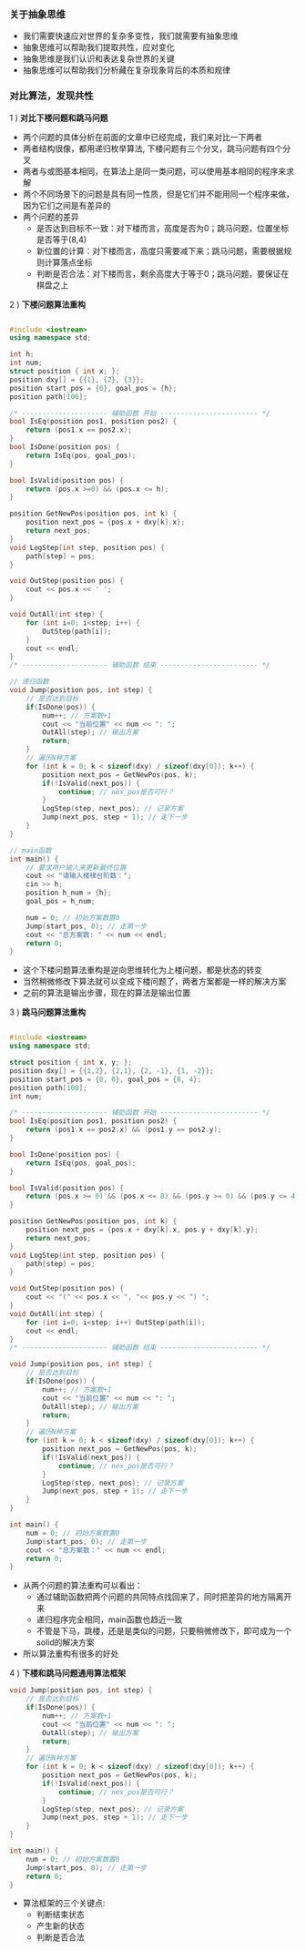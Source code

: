 ### 关于抽象思维

- 我们需要快速应对世界的复杂多变性，我们就需要有抽象思维
- 抽象思维可以帮助我们提取共性，应对变化
- 抽象思维是我们认识和表达复杂世界的关键
- 抽象思维可以帮助我们分析藏在复杂现象背后的本质和规律

### 对比算法，发现共性

1 ) **对比下楼问题和跳马问题**

- 两个问题的具体分析在前面的文章中已经完成，我们来对比一下两者
- 两者结构很像，都用递归枚举算法, 下楼问题有三个分叉，跳马问题有四个分叉
- 两者与或图基本相同，在算法上是同一类问题，可以使用基本相同的程序来求解
- 两个不同场景下的问题是具有同一性质，但是它们并不能用同一个程序来做，因为它们之间是有差异的
- 两个问题的差异
    * 是否达到目标不一致：对下楼而言，高度是否为0；跳马问题，位置坐标是否等于(8,4)
    * 新位置的计算：对下楼而言，高度只需要减下来；跳马问题，需要根据规则计算落点坐标
    * 判断是否合法：对下楼而言，剩余高度大于等于0；跳马问题，要保证在棋盘之上

2 ) **下楼问题算法重构**

```cpp

#include <iostream> 
using namespace std;

int h;
int num;
struct position { int x; };
position dxy[] = {{1}, {2}, {3}}; 
position start_pos = {0}, goal_pos = {h};
position path[100];

/* --------------------- 辅助函数 开始 ------------------------ */
bool IsEq(position pos1, position pos2) { 
    return (pos1.x == pos2.x);
}
bool IsDone(position pos) {
    return IsEq(pos, goal_pos);
}

bool IsValid(position pos) {
    return (pos.x >=0) && (pos.x <= h);
}

position GetNewPos(position pos, int k) {
    position next_pos = {pos.x + dxy[k].x};
    return next_pos;
}
void LogStep(int step, position pos) {
    path[step] = pos;
}

void OutStep(position pos) { 
    cout << pos.x << ' ';
}

void OutAll(int step) {
    for (int i=0; i<step; i++) {
        OutStep(path[i]);
    }
    cout << endl;
}
/* --------------------- 辅助函数 结束 ------------------------ */

// 递归函数
void Jump(position pos, int step) {
    // 是否达到目标
    if(IsDone(pos)) {
        num++; // 方案数+1
        cout << "当前位置" << num << ": ";
        OutAll(step); // 输出方案
        return;
    }
    // 遍历N种方案
    for (int k = 0; k < sizeof(dxy) / sizeof(dxy[0]); k++) {
        position next_pos = GetNewPos(pos, k);
        if(!IsValid(next_pos)) {
            continue; // nex_pos是否可行？
        }
        LogStep(step, next_pos); // 记录方案
        Jump(next_pos, step + 1); // 走下一步
    }
}

// main函数
int main() {
    // 要求用户输入来更新最终位置
    cout << "请输入楼梯台阶数："; 
    cin >> h;
    position h_num = {h};
    goal_pos = h_num;

    num = 0; // 初始方案数置0
    Jump(start_pos, 0); // 走第一步
    cout << "总方案数: " << num << endl;
    return 0;
}
```

- 这个下楼问题算法重构是逆向思维转化为上楼问题，都是状态的转变
- 当然稍微修改下算法就可以变成下楼问题了，两者方案都是一样的解决方案
- 之前的算法是输出步骤，现在的算法是输出位置

3 ) **跳马问题算法重构**

```cpp

#include <iostream>
using namespace std;

struct position { int x, y; };
position dxy[] = {{1,2}, {2,1}, {2, -1}, {1, -2}}; 
position start_pos = {0, 0}, goal_pos = {8, 4};
position path[100];
int num;

/* --------------------- 辅助函数 开始 ------------------------ */
bool IsEq(position pos1, position pos2) {
    return (pos1.x == pos2.x) && (pos1.y == pos2.y);
}

bool IsDone(position pos) {
    return IsEq(pos, goal_pos);
}

bool IsValid(position pos) {
    return (pos.x >= 0) && (pos.x <= 8) && (pos.y >= 0) && (pos.y <= 4);
}

position GetNewPos(position pos, int k) {
    position next_pos = {pos.x + dxy[k].x, pos.y + dxy[k].y}; 
    return next_pos;
}
void LogStep(int step, position pos) {
    path[step] = pos;
}

void OutStep(position pos) {
    cout << "(" << pos.x << ", "<< pos.y << ") ";
}
void OutAll(int step) {
    for (int i=0; i<step; i++) OutStep(path[i]);
    cout << endl;
}
/* --------------------- 辅助函数 结束 ------------------------ */

void Jump(position pos, int step) {
    // 是否达到目标
    if(IsDone(pos)) {
        num++; // 方案数+1
        cout << "当前位置" << num << ": ";
        OutAll(step); // 输出方案
        return;
    }
    // 遍历N种方案
    for (int k = 0; k < sizeof(dxy) / sizeof(dxy[0]); k++) {
        position next_pos = GetNewPos(pos, k);
        if(!IsValid(next_pos)) {
            continue; // nex_pos是否可行？
        }
        LogStep(step, next_pos); // 记录方案
        Jump(next_pos, step + 1); // 走下一步
    }
}

int main() {
    num = 0; // 初始方案数置0 
    Jump(start_pos, 0); // 走第一步
    cout << "总方案数：" << num << endl;
    return 0;
}
```

- 从两个问题的算法重构可以看出：
    * 通过辅助函数把两个问题的共同特点找回来了，同时把差异的地方隔离开来
    * 递归程序完全相同，main函数也趋近一致
    * 不管是下马，跳楼，还是是类似的问题，只要稍微修改下，即可成为一个solid的解决方案
- 所以算法重构有很多的好处

4 ) **下楼和跳马问题通用算法框架**

```cpp
void Jump(position pos, int step) {
    // 是否达到目标
    if(IsDone(pos)) {
        num++; // 方案数+1
        cout << "当前位置" << num << ": ";
        OutAll(step); // 输出方案
        return;
    }
    // 遍历N种方案
    for (int k = 0; k < sizeof(dxy) / sizeof(dxy[0]); k++) {
        position next_pos = GetNewPos(pos, k);
        if(!IsValid(next_pos)) {
            continue; // nex_pos是否可行？
        }
        LogStep(step, next_pos); // 记录方案
        Jump(next_pos, step + 1); // 走下一步
    }
}

int main() {
    num = 0; // 初始方案数置0 
    Jump(start_pos, 0); // 走第一步 
    return 0;
}
```

- 算法框架的三个关键点: 
    * 判断结束状态
    * 产生新的状态
    * 判断是否合法